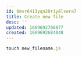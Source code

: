 ```yaml
---
id: 6msr6413yqn20riy8lsera7
title: Create new file
desc: ''
updated: 1669692706877
created: 1669692684048
---
```

```javascript
touch new_filename.js
```